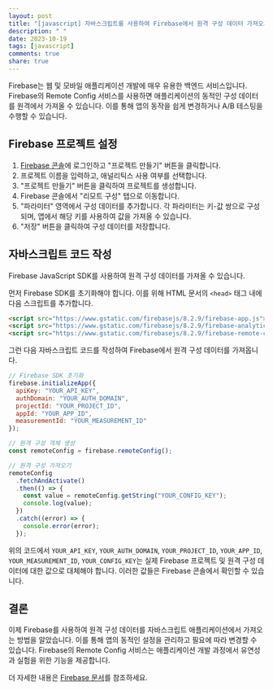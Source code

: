 ```yaml
---
layout: post
title: "[javascript] 자바스크립트를 사용하여 Firebase에서 원격 구성 데이터 가져오기"
description: " "
date: 2023-10-19
tags: [javascript]
comments: true
share: true
---
```


Firebase는 웹 및 모바일 애플리케이션 개발에 매우 유용한 백엔드 서비스입니다. Firebase의 Remote Config 서비스를 사용하면 애플리케이션의 동적인 구성 데이터를 원격에서 가져올 수 있습니다. 이를 통해 앱의 동작을 쉽게 변경하거나 A/B 테스팅을 수행할 수 있습니다.

## Firebase 프로젝트 설정

1. [Firebase 콘솔](https://console.firebase.google.com/)에 로그인하고 "프로젝트 만들기" 버튼을 클릭합니다.
2. 프로젝트 이름을 입력하고, 애널리틱스 사용 여부를 선택합니다.
3. "프로젝트 만들기" 버튼을 클릭하여 프로젝트를 생성합니다.
4. Firebase 콘솔에서 "리모트 구성" 탭으로 이동합니다.
5. "파라미터" 영역에서 구성 데이터를 추가합니다. 각 파라미터는 키-값 쌍으로 구성되며, 앱에서 해당 키를 사용하여 값을 가져올 수 있습니다.
6. "저장" 버튼을 클릭하여 구성 데이터를 저장합니다.

## 자바스크립트 코드 작성

Firebase JavaScript SDK를 사용하여 원격 구성 데이터를 가져올 수 있습니다.

먼저 Firebase SDK를 초기화해야 합니다. 이를 위해 HTML 문서의 `<head>` 태그 내에 다음 스크립트를 추가합니다.

```html
<script src="https://www.gstatic.com/firebasejs/8.2.9/firebase-app.js"></script>
<script src="https://www.gstatic.com/firebasejs/8.2.9/firebase-analytics.js"></script>
<script src="https://www.gstatic.com/firebasejs/8.2.9/firebase-remote-config.js"></script>
```

그런 다음 자바스크립트 코드를 작성하여 Firebase에서 원격 구성 데이터를 가져옵니다.

```javascript
// Firebase SDK 초기화
firebase.initializeApp({
  apiKey: "YOUR_API_KEY",
  authDomain: "YOUR_AUTH_DOMAIN",
  projectId: "YOUR_PROJECT_ID",
  appId: "YOUR_APP_ID",
  measurementId: "YOUR_MEASUREMENT_ID"
});

// 원격 구성 객체 생성
const remoteConfig = firebase.remoteConfig();

// 원격 구성 가져오기
remoteConfig
  .fetchAndActivate()
  .then(() => {
    const value = remoteConfig.getString("YOUR_CONFIG_KEY");
    console.log(value);
  })
  .catch((error) => {
    console.error(error);
  });
```

위의 코드에서 `YOUR_API_KEY`, `YOUR_AUTH_DOMAIN`, `YOUR_PROJECT_ID`, `YOUR_APP_ID`, `YOUR_MEASUREMENT_ID`, `YOUR_CONFIG_KEY`는 실제 Firebase 프로젝트 및 원격 구성 데이터에 대한 값으로 대체해야 합니다. 이러한 값들은 Firebase 콘솔에서 확인할 수 있습니다.

## 결론

이제 Firebase를 사용하여 원격 구성 데이터를 자바스크립트 애플리케이션에서 가져오는 방법을 알았습니다. 이를 통해 앱의 동적인 설정을 관리하고 필요에 따라 변경할 수 있습니다. Firebase의 Remote Config 서비스는 애플리케이션 개발 과정에서 유연성과 실험을 위한 기능을 제공합니다.

더 자세한 내용은 [Firebase 문서](https://firebase.google.com/docs/remote-config)를 참조하세요.